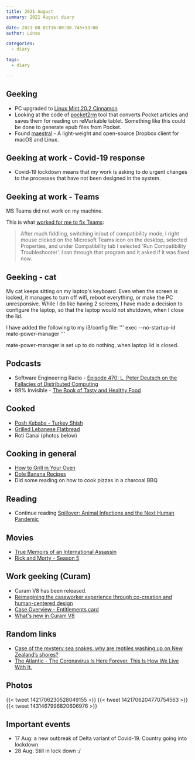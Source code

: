 ```yaml
---
title: 2021 August
summary: 2021 August diary

date: 2021-08-01T16:00:00.745+13:00
author: Linas

categories:
  - diary

tags:
  - diary

---
```


## Geeking

* PC upgraded to [Linux Mint 20.2 Cinnamon](https://www.linuxmint.com/rel_uma_cinnamon_whatsnew.php)
* Looking at the code of [pocket2rm](https://github.com/GliderGeek/pocket2rm) tool that converts Pocket articles and saves them for reading on reMarkable tablet. Something like this could be done to generate epub files from Pocket.
* Found [maestral](https://github.com/SamSchott/maestral) - A light-weight and open-source Dropbox client for macOS and Linux.  

## Geeking at work - Covid-19 response

* Covid-19 lockdown means that my work is asking to do urgent changes to the processes that have not been designed in the system.

## Geeking at work - Teams

MS Teams did not work on my machine.
 
This is what [worked for me to fix Teams](https://answers.microsoft.com/en-us/msteams/forum/all/microsoft-teams-were-sorry-weve-run-into-an-issue/fa02a2b3-9aae-4a7c-bc01-098ec7de761f):

> After much fiddling, switching in/out of compatibility mode, I right mouse clicked on the Microsoft Teams icon on the desktop, selected Properties, and under Compatibility tab I selected 'Run Compatibility Troubleshooter'.  I ran through that program and it asked if it was fixed now. 

## Geeking - cat

My cat keeps sitting on my laptop's keyboard. Even when the screen is locked, it manages to turn off wifi, reboot everything, or make the PC unresponsive. While I do like having 2 screens, I have made a decision to configure the laptop, so that the laptop would not shutdown, when I close the lid.


I have added the following to my i3/config file:
'''
exec --no-startup-id mate-power-manager
'''     

mate-power-manager is set up to do nothing, when laptop lid is closed.
 
## Podcasts

* Software Engineering Radio - [Episode 470: L. Peter Deutsch on the Fallacies of Distributed Computing](https://www.se-radio.net/2021/07/episode-470-l-peter-deutsch-on-the-fallacies-of-distributed-computing/)
* 99% Invisible - [The Book of Tasty and Healthy Food](https://99percentinvisible.org/episode/the-book-of-tasty-and-healthy-food/)

## Cooked

* [Posh Kebabs - Turkey Shish](https://www.cooked.com/uk/authors/Quadrille-Publishing/Posh-Kebabs/Poultry-kebabs/Turkey-shish-recipe)
* [Grilled Lebanese Flatbread](https://cooking.nytimes.com/recipes/1013233-grilled-lebanese-flatbread)
* Roti Canai (photos below)

## Cooking in general

* [How to Grill in Your Oven](https://www.wikihow.com/Grill-in-Your-Oven)
* [Dole Banana Recipes](https://www.dolenz.co.nz/recipes/bananas)
* Did some reading on how to cook pizzas in a charcoal BBQ

## Reading

* Continue reading [Spillover: Animal Infections and the Next Human Pandemic](https://www.goodreads.com/book/show/17573681-spillover)

## Movies

* [True Memoirs of an International Assassin](https://www.imdb.com/title/tt1542768/)
* [Rick and Morty - Season 5](https://en.wikipedia.org/wiki/Rick_and_Morty_(season_5)) 

## Work geeking (Curam)

* Curam V8 has been released. 
* [Reimagining the caseworker experience through co-creation and human-centered design](https://www.ibm.com/blogs/watson-health/reimagining-caseworker-experience/)
* [Case Overview - Entitlements card](https://www.ibm.com/docs/en/spm/8.0.0?topic=overview-customizing-data-sources-entitlements-card)
* [What's new in Curam V8](https://www.ibm.com/docs/en/spm/8.0.0?topic=wn-whats-new-in-cram-social-program-management-800)

## Random links

* [Case of the mystery sea snakes: why are reptiles washing up on New Zealand’s shores?](https://www.theguardian.com/world/2021/aug/14/case-of-the-mystery-sea-snakes-why-are-reptiles-washing-up-on-new-zealands-shores)
* [The Atlantic - The Coronavirus Is Here Forever. This Is How We Live With It.](https://www.theatlantic.com/science/archive/2021/08/how-we-live-coronavirus-forever/619783/)
 
## Photos

{{< tweet 1421706230528049155 >}}
{{< tweet 1421706204770754563 >}}
{{< tweet 1431467996820606976 >}}

## Important events

* 17 Aug: a new outbreak of Delta variant of Covid-19. Country going into lockdown. 
* 28 Aug: Still in lock down :/
